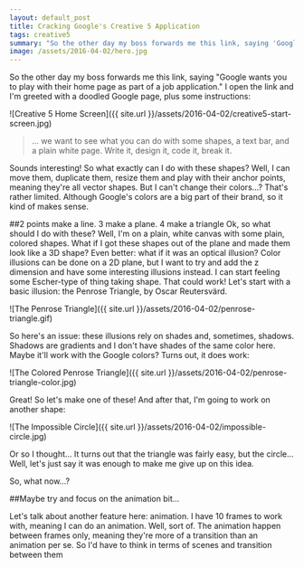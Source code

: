 ```yaml
---
layout: default_post
title: Cracking Google's Creative 5 Application
tags: creative5
summary: "So the other day my boss forwards me this link, saying 'Google wants you to play with their home page as part of a job application.' I open the link and I'm greeted with a doodled Google page, plus some instructions..."
image: /assets/2016-04-02/hero.jpg
---
```


So the other day my boss forwards me this link, saying "Google wants you to play with their home page as part of a job application." I open the link and I'm greeted with a doodled Google page, plus some instructions:

![Creative 5 Home Screen]({{ site.url }}/assets/2016-04-02/creative5-start-screen.jpg)

>... we want to see what you can do with some shapes, a text bar, and a plain white page. Write it, design it, code it, break it.

Sounds interesting! So what exactly can I do with these shapes? Well, I can move them, duplicate them, resize them and play with their anchor points, meaning they're all vector shapes. But I can't change their colors...? That's rather limited. Although Google's colors are a big part of their brand, so it kind of makes sense.


##2 points make a line. 3 make a plane. 4 make a triangle
Ok, so what should I do with these? Well, I'm on a plain, white canvas with some plain, colored shapes. What if I got these shapes out of the plane and made them look like a 3D shape? Even better: what if it was an optical illusion? Color illusions can be done on a 2D plane, but I want to try and add the z dimension and have some interesting illusions instead. I can start feeling some Escher-type of thing taking shape. That could work! Let's start with a basic illusion: the Penrose Triangle, by Oscar Reutersvärd.

![The Penrose Triangle]({{ site.url }}/assets/2016-04-02/penrose-triangle.gif)

So here's an issue: these illusions rely on shades and, sometimes, shadows. Shadows are gradients and I don't have shades of the same color here. Maybe it'll work with the Google colors? Turns out, it does work:

![The Colored Penrose Triangle]({{ site.url }}/assets/2016-04-02/penrose-triangle-color.jpg)

Great! So let's make one of these! And after that, I'm going to work on another shape:

![The Impossible Circle]({{ site.url }}/assets/2016-04-02/impossible-circle.jpg)

Or so I thought... It turns out that the triangle was fairly easy, but the circle... Well, let's just say it was enough to make me give up on this idea.

So, what now...?


##Maybe try and focus on the animation bit...

Let's talk about another feature here: animation. I have 10 frames to work with, meaning I can do an animation. Well, sort of. The animation happen between frames only, meaning they're more of a transition than an animation per se. So I'd have to think in terms of scenes and transition between them



